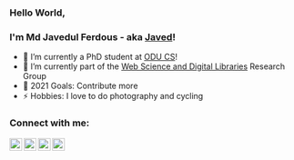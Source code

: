 ### Hello World, 
### I'm Md Javedul Ferdous - aka [Javed](https://www.cs.odu.edu/~mferdous/)!

- 🔭 I’m currently a PhD student at  [ODU CS](https://www.odu.edu/compsci)!
- 🌱 I’m currently part of the [Web Science and Digital Libraries](https://ws-dl.cs.odu.edu/) Research Group
- 🥅 2021 Goals: Contribute more
- ⚡ Hobbies: I love to do photography and cycling

### Connect with me:

[<img align="left" alt="" width="22px" src="https://cdn.jsdelivr.net/npm/simple-icons@v3/icons/facebook.svg" />](https://www.facebook.com/javedul.ferdous)
[<img align="left" alt="" width="22px" src="https://cdn.jsdelivr.net/npm/simple-icons@v3/icons/twitter.svg" />](https://twitter.com/jaf_ferdous)
[<img align="left" alt="" width="22px" src="https://cdn.jsdelivr.net/npm/simple-icons@v3/icons/linkedin.svg" />](https://www.linkedin.com/in/javedulferdous/)
[<img align="left" alt=""  width="22px" src="https://cdn.jsdelivr.net/npm/simple-icons@v3/icons/instagram.svg" />](https://www.instagram.com/javedulferdous/)

<br />

<br />

